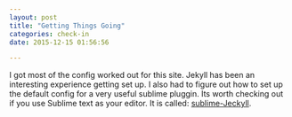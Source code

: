```yaml
---
layout: post
title: "Getting Things Going"
categories: check-in
date: 2015-12-15 01:56:56

---
```


I got most of the config worked out for this site. Jekyll has been an interesting experience getting set up. I also had to figure out how to set up the default config for a very useful sublime pluggin. Its worth checking out if you use Sublime text as your editor. It is called: [sublime-Jeckyll](https://packagecontrol.io/packages/Jekyll).
